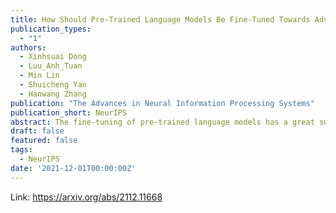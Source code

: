 ```yaml
---
title: How Should Pre-Trained Language Models Be Fine-Tuned Towards Adversarial Robustness?
publication_types:
  - "1"
authors:
  - Xinhsuai Dong
  - Luu_Anh_Tuan
  - Min Lin
  - Shuicheng Yan
  - Hanwang Zhang
publication: "The Advances in Neural Information Processing Systems"
publication_short: NeurIPS
abstract: The fine-tuning of pre-trained language models has a great success in many NLP fields. Yet, it is strikingly vulnerable to adversarial examples, e.g., word substitution attacks using only synonyms can easily fool a BERT-based sentiment analysis model. In this paper, we demonstrate that adversarial training, the prevalent defense technique, does not directly fit a conventional fine-tuning scenario, because it suffers severely from catastrophic forgetting:failing to retain the generic and robust linguistic features that have already been captured by the pre-trained model. In this light, we propose Robust Informative Fine-Tuning (RIFT), a novel adversarial fine-tuning method from an information-theoretical perspective. In particular, RIFT encourages an objective model to retain the features learned from the pre-trained model throughout the entire fine-tuning process, whereas a conventional one only uses the pre-trained weights for initialization. Experimental results show that RIFT consistently outperforms the state-of-the-arts on two popular NLP tasks:sentiment analysis and natural language inference, under different attacks across various pre-trained language models.
draft: false
featured: false
tags:
  - NeurIPS
date: '2021-12-01T00:00:00Z'
---
```

Link: https://arxiv.org/abs/2112.11668